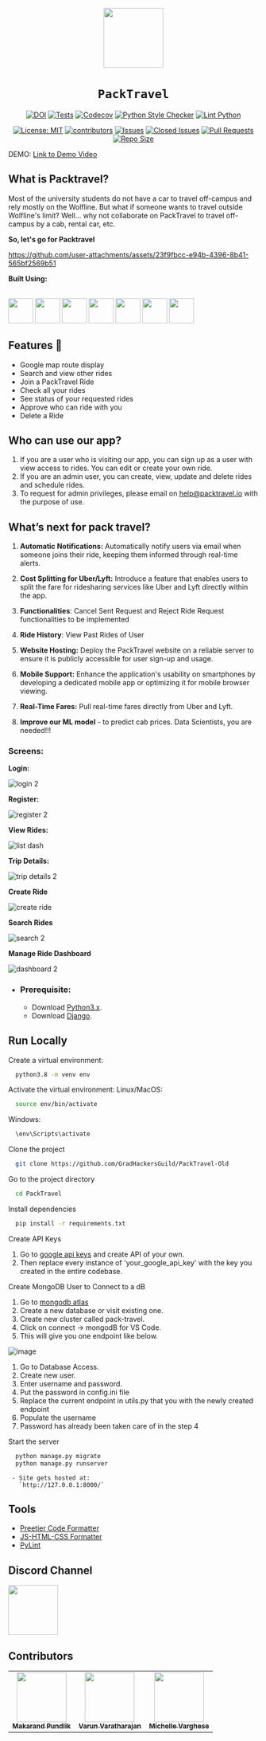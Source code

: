 <div align="center">

<img style="width: 120px; height: 120px;" src="./images/wolf2.svg"></img>
# `PackTravel`



[![DOI](https://zenodo.org/badge/879310431.svg)](https://doi.org/10.5281/zenodo.14020210)
[![Tests](https://github.com/brianhhuynh38/PackTravel/actions/workflows/run_test_cases.yml/badge.svg)](https://github.com/brianhhuynh38/PackTravel/actions/workflows/run_test_cases.yml)
[![Codecov](https://codecov.io/gh/brianhhuynh38/PackTravel/branch/main_new/graph/badge.svg)](https://codecov.io/gh/brianhhuynh38/PackTravel)
[![Python Style Checker](https://github.com/brianhhuynh38/PackTravel/actions/workflows/python_style_checker.yml/badge.svg)](https://github.com/brianhhuynh38/PackTravel/actions/workflows/python_style_checker.yml)
[![Lint Python](https://github.com/brianhhuynh38/PackTravel/actions/workflows/pylint.yml/badge.svg)](https://github.com/brianhhuynh38/PackTravel/actions/workflows/pylint.yml)

[![License: MIT](https://img.shields.io/badge/License-MIT-yellow.svg?style=for-the-badge)](https://opensource.org/licenses/MIT) 
[![contributors](https://img.shields.io/github/contributors/brianhhuynh38/PackTravel?style=for-the-badge)](https://github.com/brianhhuynh38/PackTravel/graphs/contributors)
[![Issues](https://img.shields.io/github/issues/brianhhuynh38/PackTravel?style=for-the-badge)](https://github.com/brianhhuynh38/PackTravel/issues)
[![Closed Issues](https://img.shields.io/github/issues-closed-raw/brianhhuynh38/PackTravel?style=for-the-badge)](https://github.com/brianhhuynh38/PackTravel/issues?q=is%3Aissue+is%3Aclosed)
[![Pull Requests](https://img.shields.io/github/issues-pr/brianhhuynh38/PackTravel?style=for-the-badge)](https://github.com/brianhhuynh38/PackTravel/pulls)
[![Repo Size](https://img.shields.io/github/repo-size/brianhhuynh38/PackTravel?style=for-the-badge)](https://github.com/brianhhuynh38/PackTravel)


</div>
DEMO: <a href="https://drive.google.com/drive/u/3/folders/17D7UdbXRUxfWHnkc3N5_KJEVKsNOitFJ" target="_blank">Link to Demo Video</a>


<h2>What is Packtravel?</h2>

Most of the university students do not have a car to travel off-campus and rely mostly on the Wolfline. But what if someone wants to travel outside Wolfline's limit? Well... why not collaborate on PackTravel to travel off-campus by a cab, rental car, etc.

**So, let's go for Packtravel**

https://github.com/user-attachments/assets/23f9fbcc-e94b-4396-8b41-565bf2569b51


**Built Using:**

</br>
<code><a href="https://www.python.org/" target="_blank"><img height="50" src="https://user-images.githubusercontent.com/111834635/194173533-37cd4997-55f3-4bb1-87bd-1a16a3af53aa.png"></a></code>
<code><a href="https://www.djangoproject.com/" target="_blank"><img height="50" src="https://user-images.githubusercontent.com/111834635/194172149-ff6a56be-3025-4d2c-8cdb-b9a7e3f87259.png"></a></code>
<code><a href="https://www.mongodb.com/" target="_blank"><img height="50" src="https://user-images.githubusercontent.com/111834635/194173280-628ecfc0-21ae-4870-8e22-711e6da83820.png"></a></code>
<code><a href="https://developer.mozilla.org/en-US/docs/Glossary/HTML5" target="_blank"><img height="50" src="https://www.vectorlogo.zone/logos/w3_html5/w3_html5-ar21.svg"></a></code>
<code><a href="https://developer.mozilla.org/en-US/docs/Web/CSS" target="_blank"><img height="50" src="https://www.vectorlogo.zone/logos/w3_css/w3_css-ar21.svg"></a></code>
<code><a href="https://www.javascript.com/" target="_blank"><img height="50" src="https://www.vectorlogo.zone/logos/javascript/javascript-ar21.svg"></a></code>
<code><a href="https://getbootstrap.com/" target="_blank"><img height="50" src="https://www.vectorlogo.zone/logos/getbootstrap/getbootstrap-ar21.svg"></a></code>


<h2>Features 💎 </h2>

<ul>
  <li>Google map route display</li>
  <li>Search and view other rides</li>
  <li>Join a PackTravel Ride</li>
  <li>Check all your rides</li>
  <li>See status of your requested rides</li> 
  <li>Approve who can ride with you</li>
  <li> Delete a Ride</li>
  
</ul>


<h2> Who can use our app?</h2>

  1. If you are a user who is visiting our app, you can sign up as a user with view access to rides. You can edit or create your own ride.
  2. If you are an admin user, you can create, view, update and delete rides and schedule rides.
  3. To request for admin privileges, please email on help@packtravel.io with the purpose of use. 

<h2>What’s next for pack travel?</h2>

1. **Automatic Notifications:** Automatically notify users via email when someone joins their ride, keeping them informed through real-time alerts.

2. **Cost Splitting for Uber/Lyft:** Introduce a feature that enables users to split the fare for ridesharing services like Uber and Lyft directly within the app.

3. **Functionalities**: Cancel Sent Request and Reject Ride Request functionalities to be implemented

4. **Ride History**: View Past Rides of User

5. **Website Hosting:** Deploy the PackTravel website on a reliable server to ensure it is publicly accessible for user sign-up and usage.

6. **Mobile Support:** Enhance the application's usability on smartphones by developing a dedicated mobile app or optimizing it for mobile browser viewing.

7. **Real-Time Fares:** Pull real-time fares directly from Uber and Lyft.

8. **Improve our ML model** - to predict cab prices. Data Scientists, you are needed!!!


<h3>Screens:</h3>

**Login:**

![login 2](https://github.com/user-attachments/assets/157dc17c-a4c1-498a-98f2-5c903ca56763)

**Register:**

![register 2](https://github.com/user-attachments/assets/6a230927-5f47-4c35-9da4-679c2aee8281)

**View Rides:**

![list dash](https://github.com/user-attachments/assets/1b173444-a40f-419e-9ffa-44a7bd145bac)

**Trip Details:**

![trip details 2](https://github.com/user-attachments/assets/981a42de-dde7-4294-abe5-5f2f4fbae59d)

**Create Ride**

![create ride](https://github.com/user-attachments/assets/26e7503f-a9f0-4cb9-8af0-64ceedf4d498)

**Search Rides**

![search 2](https://github.com/user-attachments/assets/5c918ca1-df5e-41c3-8656-c5e9d6b1d6f5)

**Manage Ride Dashboard**

![dashboard 2](https://github.com/user-attachments/assets/85025d8e-612f-489b-a9ce-bd23033913d4)

  - ### Prerequisite:
      - Download [Python3.x](https://www.python.org/downloads/release/python-380/).
      - Download [Django](https://docs.djangoproject.com/en/4.1/topics/install/).

   ## Run Locally

Create a virtual environment:

```bash
  python3.8 -m venv env
```

Activate the virtual environment:
Linux/MacOS:
```bash
  source env/bin/activate
```
Windows:
```bash
  \env\Scripts\activate
```

Clone the project

```bash
  git clone https://github.com/GradHackersGuild/PackTravel-Old
```

Go to the project directory

```bash
  cd PackTravel
```

Install dependencies

```bash 
  pip install -r requirements.txt
```

Create API Keys
1) Go to [google api keys](https://developers.google.com/maps/documentation/embed/get-api-key) and create API of your own. 
2) Then replace every instance of 'your_google_api_key' with the key you created in the entire codebase. 

Create MongoDB User to Connect to a dB 
1) Go to [mongodb atlas](https://cloud.mongodb.com/)
2) Create a new database or visit existing one.
3) Create new cluster called pack-travel.
4) Click on connect -> mongodB for VS Code.
5) This will give you one endpoint like below.

![image](https://github.com/user-attachments/assets/b39e2ba4-26e8-4071-a989-f62e0acb42f6)

1) Go to Database Access.
2) Create new user.
3) Enter username and password.
4) Put the password in config.ini file
5) Replace the current endpoint in utils.py that you with the newly created endpoint
6) Populate the username
7) Password has already been taken care of in the step 4 
 

Start the server

```bash
  python manage.py migrate
  python manage.py runserver
```

     - Site gets hosted at:
       `http://127.0.0.1:8000/`
       
## Tools
- [Preetier Code Formatter](https://marketplace.visualstudio.com/items?itemName=esbenp.prettier-vscode)
- [JS-HTML-CSS Formatter](https://marketplace.visualstudio.com/items?itemName=lonefy.vscode-JS-CSS-HTML-formatter)
- [PyLint](https://pylint.org/)



## Discord Channel
<a href="https://discord.com/channels/1290739583042191420/1290739583042191423"><img src="https://github.com/user-attachments/assets/aff2b82a-677c-43da-be9e-73fcda385960" width="100px" height="100px"/></a>



## Contributors 

<table>
  <tr>
    <td align="center"><a href="https://github.com/MakarandPundlik"><img src="https://avatars.githubusercontent.com/u/65530539?v=4" width="100px;" alt=""/><br /><sub><b>Makarand Pundlik</b></sub></a></td>
    <td align="center"><a href="https://github.com/V4run14"><img src="https://avatars.githubusercontent.com/u/59575040?v=4" width="100px;" alt=""/><br /><sub><b>Varun Varatharajan</b></sub></a><br /></td>
    <td align="center"><a href="https://github.com/michellevarghese"><img src="https://avatars.githubusercontent.com/u/73420769?v=4" width="100px;" alt=""/><br /><sub><b>Michelle Varghese</b></sub></a><br /></td>
  </tr>
</table>


